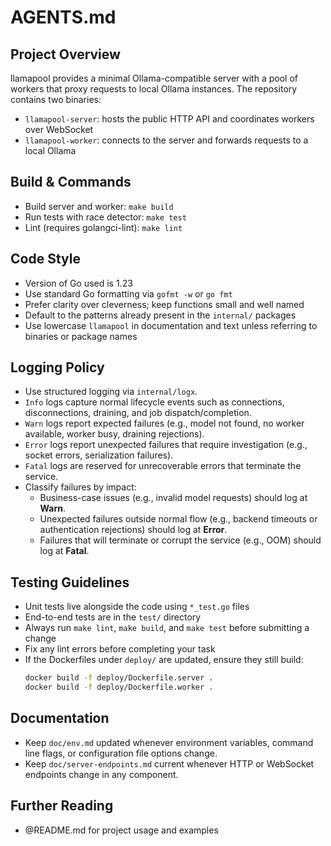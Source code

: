 # AGENTS.md

## Project Overview
llamapool provides a minimal Ollama-compatible server with a pool of workers that proxy
requests to local Ollama instances. The repository contains two binaries:
- `llamapool-server`: hosts the public HTTP API and coordinates workers over WebSocket
- `llamapool-worker`: connects to the server and forwards requests to a local Ollama

## Build & Commands
- Build server and worker: `make build`
- Run tests with race detector: `make test`
- Lint (requires golangci-lint): `make lint`

## Code Style
- Version of Go used is 1.23
- Use standard Go formatting via `gofmt -w` or `go fmt`
- Prefer clarity over cleverness; keep functions small and well named
- Default to the patterns already present in the `internal/` packages
- Use lowercase `llamapool` in documentation and text unless referring to binaries or package names

## Logging Policy
- Use structured logging via `internal/logx`.
- `Info` logs capture normal lifecycle events such as connections, disconnections, draining, and job dispatch/completion.
- `Warn` logs report expected failures (e.g., model not found, no worker available, worker busy, draining rejections).
- `Error` logs report unexpected failures that require investigation (e.g., socket errors, serialization failures).
- `Fatal` logs are reserved for unrecoverable errors that terminate the service.
- Classify failures by impact:
  - Business-case issues (e.g., invalid model requests) should log at **Warn**.
  - Unexpected failures outside normal flow (e.g., backend timeouts or authentication rejections) should log at **Error**.
  - Failures that will terminate or corrupt the service (e.g., OOM) should log at **Fatal**.

## Testing Guidelines
- Unit tests live alongside the code using `*_test.go` files
- End-to-end tests are in the `test/` directory
- Always run `make lint`, `make build`, and `make test` before submitting a change
- Fix any lint errors before completing your task
- If the Dockerfiles under `deploy/` are updated, ensure they still build:
  ```bash
  docker build -f deploy/Dockerfile.server .
  docker build -f deploy/Dockerfile.worker .
  ```

## Documentation
- Keep `doc/env.md` updated whenever environment variables, command line flags, or configuration file options change.
- Keep `doc/server-endpoints.md` current whenever HTTP or WebSocket endpoints change in any component.

## Further Reading
- @README.md for project usage and examples
